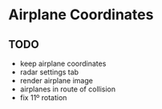 # Airplane Coordinates

## TODO

- keep airplane coordinates
- radar settings tab 
- render airplane image
- airplanes in route of collision
- fix 11º rotation 